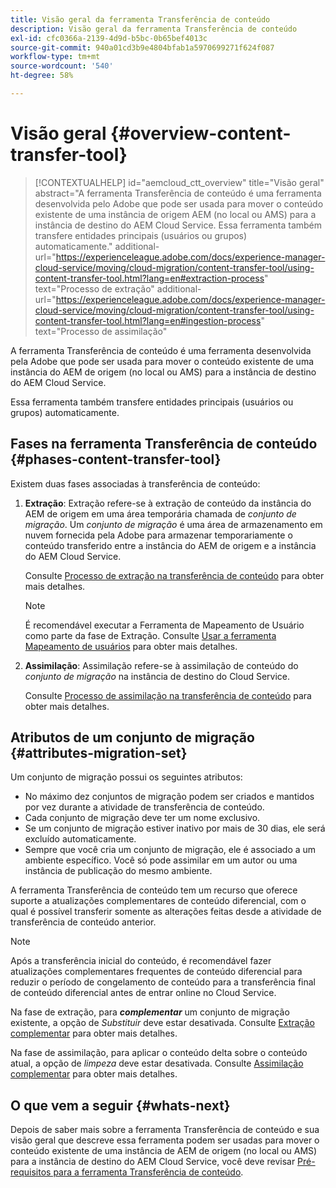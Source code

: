 ```yaml
---
title: Visão geral da ferramenta Transferência de conteúdo
description: Visão geral da ferramenta Transferência de conteúdo
exl-id: cfc0366a-2139-4d9d-b5bc-0b65bef4013c
source-git-commit: 940a01cd3b9e4804bfab1a5970699271f624f087
workflow-type: tm+mt
source-wordcount: '540'
ht-degree: 58%

---
```


# Visão geral {#overview-content-transfer-tool}

>[!CONTEXTUALHELP]
>id="aemcloud_ctt_overview"
>title="Visão geral"
>abstract="A ferramenta Transferência de conteúdo é uma ferramenta desenvolvida pelo Adobe que pode ser usada para mover o conteúdo existente de uma instância de origem AEM (no local ou AMS) para a instância de destino do AEM Cloud Service. Essa ferramenta também transfere entidades principais (usuários ou grupos) automaticamente."
>additional-url="https://experienceleague.adobe.com/docs/experience-manager-cloud-service/moving/cloud-migration/content-transfer-tool/using-content-transfer-tool.html?lang=en#extraction-process" text="Processo de extração"
>additional-url="https://experienceleague.adobe.com/docs/experience-manager-cloud-service/moving/cloud-migration/content-transfer-tool/using-content-transfer-tool.html?lang=en#ingestion-process" text="Processo de assimilação"

A ferramenta Transferência de conteúdo é uma ferramenta desenvolvida pela Adobe que pode ser usada para mover o conteúdo existente de uma instância do AEM de origem (no local ou AMS) para a instância de destino do AEM Cloud Service.

Essa ferramenta também transfere entidades principais (usuários ou grupos) automaticamente.

## Fases na ferramenta Transferência de conteúdo {#phases-content-transfer-tool}

Existem duas fases associadas à transferência de conteúdo:

1. **Extração**: Extração refere-se à extração de conteúdo da instância do AEM de origem em uma área temporária chamada de *conjunto de migração*. Um *conjunto de migração* é uma área de armazenamento em nuvem fornecida pela Adobe para armazenar temporariamente o conteúdo transferido entre a instância do AEM de origem e a instância do AEM Cloud Service.

   Consulte [Processo de extração na transferência de conteúdo](https://experienceleague.adobe.com/docs/experience-manager-cloud-service/moving/cloud-migration/content-transfer-tool/extracting-content.html) para obter mais detalhes.

   >[!NOTE]
   > É recomendável executar a Ferramenta de Mapeamento de Usuário como parte da fase de Extração. Consulte [Usar a ferramenta Mapeamento de usuários](https://experienceleague.adobe.com/docs/experience-manager-cloud-service/moving/cloud-migration/content-transfer-tool/user-mapping-tool/using-user-mapping-tool.html) para obter mais detalhes.

1. **Assimilação**: Assimilação refere-se à assimilação de conteúdo do *conjunto de migração* na instância de destino do Cloud Service.

   Consulte [Processo de assimilação na transferência de conteúdo](https://experienceleague.adobe.com/docs/experience-manager-cloud-service/moving/cloud-migration/content-transfer-tool/ingesting-content.html) para obter mais detalhes.

## Atributos de um conjunto de migração {#attributes-migration-set}

Um conjunto de migração possui os seguintes atributos:

* No máximo dez conjuntos de migração podem ser criados e mantidos por vez durante a atividade de transferência de conteúdo.
* Cada conjunto de migração deve ter um nome exclusivo.
* Se um conjunto de migração estiver inativo por mais de 30 dias, ele será excluído automaticamente.
* Sempre que você cria um conjunto de migração, ele é associado a um ambiente específico. Você só pode assimilar em um autor ou uma instância de publicação do mesmo ambiente.


A ferramenta Transferência de conteúdo tem um recurso que oferece suporte a atualizações complementares de conteúdo diferencial, com o qual é possível transferir somente as alterações feitas desde a atividade de transferência de conteúdo anterior.

>[!NOTE]
>Após a transferência inicial do conteúdo, é recomendável fazer atualizações complementares frequentes de conteúdo diferencial para reduzir o período de congelamento de conteúdo para a transferência final de conteúdo diferencial antes de entrar online no Cloud Service.

Na fase de extração, para ***complementar*** um conjunto de migração existente, a opção de *Substituir* deve estar desativada. Consulte [Extração complementar](https://experienceleague.adobe.com/docs/experience-manager-cloud-service/moving/cloud-migration/content-transfer-tool/extracting-content.html?lang=en#top-up-extraction-process) para obter mais detalhes.

Na fase de assimilação, para aplicar o conteúdo delta sobre o conteúdo atual, a opção de *limpeza* deve estar desativada. Consulte [Assimilação complementar](https://experienceleague.adobe.com/docs/experience-manager-cloud-service/moving/cloud-migration/content-transfer-tool/ingesting-content.html?lang=en#top-up-ingestion-process) para obter mais detalhes.

## O que vem a seguir {#whats-next}

Depois de saber mais sobre a ferramenta Transferência de conteúdo e sua visão geral que descreve essa ferramenta podem ser usadas para mover o conteúdo existente de uma instância de AEM de origem (no local ou AMS) para a instância de destino do AEM Cloud Service, você deve revisar [Pré-requisitos para a ferramenta Transferência de conteúdo](https://experienceleague.adobe.com/docs/experience-manager-cloud-service/moving/cloud-migration/content-transfer-tool/prerequisites-content-transfer-tool.html?lang=en).
